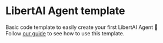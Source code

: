 # LibertAI Agent template

Basic code template to easily create your first LibertAI Agent 🚀\
Follow [our guide](https://docs.libertai.io/agents/guides/getting-started.html) to see how to use this template.